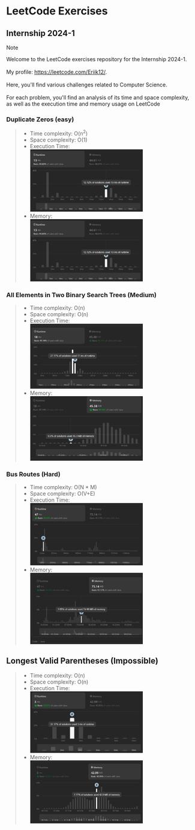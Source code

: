 # LeetCode Exercises

## Internship 2024-1
> [!NOTE]
> Welcome to the LeetCode exercises repository for the Internship 2024-1. <br> <br>
> My profile: https://leetcode.com/Eriik12/. <br> <br>
> Here, you'll find various challenges related to Computer Science. <br> <br>
> For each problem, you'll find an analysis of its time and space complexity, as well as the execution time and memory usage on LeetCode

### Duplicate Zeros (easy)
> * Time complexity: O(n<sup>2</sup>)
> * Space complexity: O(1)
> * Execution Time: <br>
    <img src="src/Images/DuplicateZeros/DuplicateZeros1.png" width="300"/>
> * Memory: <br>
    <img src="src/Images/DuplicateZeros/DuplicateZeros1.png" width="300"/>


### All Elements in Two Binary Search Trees (Medium)
> * Time complexity: O(n)
> * Space complexity: O(n)
> * Execution Time: <br>
    <img src="src/Images/AllElementsInTwoBS/AllElements1.png" width="300"/>
> * Memory: <br>
    <img src="src/Images/AllElementsInTwoBS/AllElements2.png" width="300"/>

### Bus Routes (Hard)
> * Time complexity: O(N * M)
> * Space complexity: O(V+E) 
> * Execution Time: <br>
    <img src="src/Images/BusRoutes/bus1.png" width="300"/>
> * Memory: <br>
    <img src="src/Images/BusRoutes/bus2.png" width="300"/>

## Longest Valid Parentheses (Impossible)

> * Time complexity: O(n)
> * Space complexity: O(n)
> * Execution Time: <br>
    <img src="src/Images/LongestParentheses/LongestParentheses1.png" width="300"/>
> * Memory: <br>
    <img src="src/Images/LongestParentheses/LongestParentheses2.png" width="300"/>













